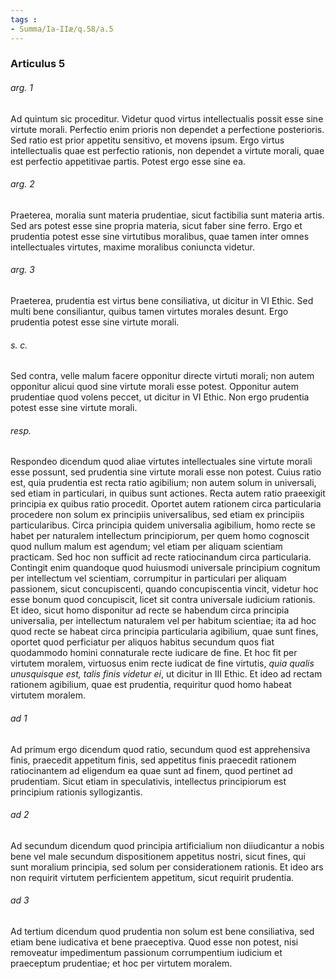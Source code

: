 ```yaml
---
tags : 
- Summa/Ia-IIæ/q.58/a.5
---
```


### Articulus 5

###### arg. 1
Ad quintum sic proceditur. Videtur quod virtus intellectualis possit esse sine virtute morali. Perfectio enim prioris non dependet a perfectione posterioris. Sed ratio est prior appetitu sensitivo, et movens ipsum. Ergo virtus intellectualis quae est perfectio rationis, non dependet a virtute morali, quae est perfectio appetitivae partis. Potest ergo esse sine ea.

###### arg. 2
Praeterea, moralia sunt materia prudentiae, sicut factibilia sunt materia artis. Sed ars potest esse sine propria materia, sicut faber sine ferro. Ergo et prudentia potest esse sine virtutibus moralibus, quae tamen inter omnes intellectuales virtutes, maxime moralibus coniuncta videtur.

###### arg. 3
Praeterea, prudentia est virtus bene consiliativa, ut dicitur in VI Ethic. Sed multi bene consiliantur, quibus tamen virtutes morales desunt. Ergo prudentia potest esse sine virtute morali.

###### s. c.
Sed contra, velle malum facere opponitur directe virtuti morali; non autem opponitur alicui quod sine virtute morali esse potest. Opponitur autem prudentiae quod volens peccet, ut dicitur in VI Ethic. Non ergo prudentia potest esse sine virtute morali.

###### resp.
Respondeo dicendum quod aliae virtutes intellectuales sine virtute morali esse possunt, sed prudentia sine virtute morali esse non potest. Cuius ratio est, quia prudentia est recta ratio agibilium; non autem solum in universali, sed etiam in particulari, in quibus sunt actiones. Recta autem ratio praeexigit principia ex quibus ratio procedit. Oportet autem rationem circa particularia procedere non solum ex principiis universalibus, sed etiam ex principiis particularibus. Circa principia quidem universalia agibilium, homo recte se habet per naturalem intellectum principiorum, per quem homo cognoscit quod nullum malum est agendum; vel etiam per aliquam scientiam practicam. Sed hoc non sufficit ad recte ratiocinandum circa particularia. Contingit enim quandoque quod huiusmodi universale principium cognitum per intellectum vel scientiam, corrumpitur in particulari per aliquam passionem, sicut concupiscenti, quando concupiscentia vincit, videtur hoc esse bonum quod concupiscit, licet sit contra universale iudicium rationis. Et ideo, sicut homo disponitur ad recte se habendum circa principia universalia, per intellectum naturalem vel per habitum scientiae; ita ad hoc quod recte se habeat circa principia particularia agibilium, quae sunt fines, oportet quod perficiatur per aliquos habitus secundum quos fiat quodammodo homini connaturale recte iudicare de fine. Et hoc fit per virtutem moralem, virtuosus enim recte iudicat de fine virtutis, *quia qualis unusquisque est, talis finis videtur ei*, ut dicitur in III Ethic. Et ideo ad rectam rationem agibilium, quae est prudentia, requiritur quod homo habeat virtutem moralem.

###### ad 1
Ad primum ergo dicendum quod ratio, secundum quod est apprehensiva finis, praecedit appetitum finis, sed appetitus finis praecedit rationem ratiocinantem ad eligendum ea quae sunt ad finem, quod pertinet ad prudentiam. Sicut etiam in speculativis, intellectus principiorum est principium rationis syllogizantis.

###### ad 2
Ad secundum dicendum quod principia artificialium non diiudicantur a nobis bene vel male secundum dispositionem appetitus nostri, sicut fines, qui sunt moralium principia, sed solum per considerationem rationis. Et ideo ars non requirit virtutem perficientem appetitum, sicut requirit prudentia.

###### ad 3
Ad tertium dicendum quod prudentia non solum est bene consiliativa, sed etiam bene iudicativa et bene praeceptiva. Quod esse non potest, nisi removeatur impedimentum passionum corrumpentium iudicium et praeceptum prudentiae; et hoc per virtutem moralem.

